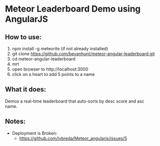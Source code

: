 # Meteor Leaderboard Demo using AngularJS
## How to use:
  1. npm install -g meteorite (if not already installed)
  2. git clone https://github.com/bevanhunt/meteor-angular-leaderboard.git
  3. cd meteor-angular-leaderboard
  4. mrt
  5. open browser to http://localhost:3000
  6. click on a heart to add 5 points to a name

## What it does:
  Demos a real-time leaderboard that auto-sorts by desc score and asc name.

## Notes:
  * Deployment is Broken: 
     * https://github.com/lvbreda/Meteor_angularjs/issues/5